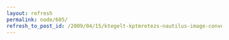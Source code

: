 ```yaml
---
layout: refresh
permalink: node/605/
refresh_to_post_id: /2009/04/15/ktegelt-kptmretezs-nautilus-image-converter
---
```

